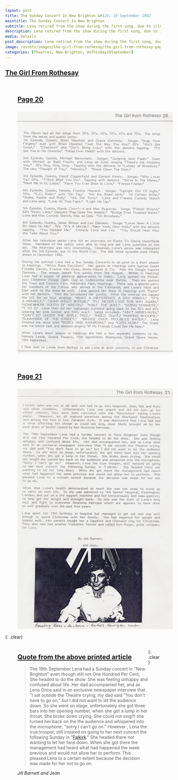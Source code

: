 ```yaml
---
layout: post
title: The Sunday Concert In New Brighton &#124; 19 September 1982
maintitle: The Sunday Concert In New Brighton
subtitle: Lena retired from the show during the first song, due to illness, and the rest of the show was cancelled
description: Lena retired from the show during the first song, due to illness, and the rest of the show was cancelled.
media: Details
post_description: Lena retired from the show during the first song, due to illness, and the rest of the show was cancelled.
image: /assets/images/the-girl-from-rothesay/the-girl-from-rothesay-page-21.jpg
categories: [Theatres, New-Brighton, OnThisDay19September]
---
```


<h2 id="rothesay"><a href="#rothesay">The Girl From Rothesay</a></h2>

<figure class="fig1">
<figcaption>
<h2 id="page-20"><a href="#page-20">Page 20</a></h2>
</figcaption>
<a href="/assets/images/the-girl-from-rothesay/the-girl-from-rothesay-page-20.jpg"><img src="/assets/images/the-girl-from-rothesay/the-girl-from-rothesay-page-20.jpg" class="full-width zoom-in"></a>
</figure>

<figure class="fig2">
<figcaption>
<h2 id="page-21"><a href="#page-21">Page 21</a></h2>
</figcaption>
<a href="/assets/images/the-girl-from-rothesay/the-girl-from-rothesay-page-21.jpg"><img src="/assets/images/the-girl-from-rothesay/the-girl-from-rothesay-page-21.jpg" class="full-width zoom-in"></a>
</figure>

{: .clear}

<figure class="fig3">
<figcaption>
<h2 id="quote"><a href="#quote">Quote from the above printed article</a></h2>
<blockquote>The 19th September Lena had a Sunday concert in "New Brighton" even though still not One Hundred Per Cent, She headed to do the show. She was feeling unhappy and confused about life. Her dad accompanied her, and as Lena Once said in an exclusive newspaper interview that "I sat outside the Theatre crying, my dad said "You don't have to go on," but I did not want to let the audience down. So she went on stage, unfortunately she got three bars into her opening number, when she got a lump in her throat. She broke down crying, She could not sing!!! she turned her back on the the audience and whispered into the microphone,  "sorry I can't go on." However , Lena the true trouper, still insisted on going to her next concert the following Sunday in "<a href="/1982-09-26-the-lena-zavaroni-show/">Falkirk</a>." She headed there not wanting to let her fans down. When she got there the management had heard what had happened the week previous and would not allow her to perform. This pleased Lena to a certain extent because the decision was made for her not to go on.</blockquote>
<cite>Jill Barnett and Jean</cite>
</figcaption>
</figure>

<br />{: .clear}

<style>
.fig1 {float:left; width:49%;}

.fig2 {float:right; width:49%;}

figcaption {float:left; width:100%;}

@media screen and (orientation:portrait) {
.fig1, .fig2 {float:left; width:100%;}
figcaption {float:left; width:100%; margin-bottom: 10px;}
}
</style>
